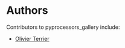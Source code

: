 # Authors

Contributors to pyprocessors_gallery include:

+ [Olivier Terrier](mailto:olivier.terrier@kairntech.com)
